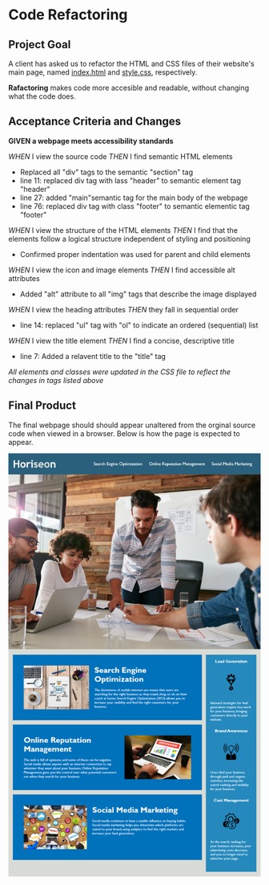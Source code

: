 # Code Refactoring

## Project Goal
 
A client has asked us to refactor the HTML and CSS files of their website's main page, named [index.html](./Develop/index.html) and [style.css](./Develop/assets/css/style.css), respectively.

**Rafactoring** makes code more accesible and readable, without changing what the code does.  
  

## Acceptance Criteria and Changes

**GIVEN a webpage meets accessibility standards**

*WHEN* I view the source code
*THEN* I find semantic HTML elements

- Replaced all "div" tags to the semantic "section" tag
- line 11: replaced div tag with lass "header" to semantic element tag "header"
- line 27: added "main"semantic tag for the main body of the webpage
- line 76: replaced div tag with class "footer" to semantic elementic tag "footer"

*WHEN* I view the structure of the HTML elements
*THEN* I find that the elements follow a logical structure independent of styling and positioning

- Confirmed proper indentation was used for parent and child elements

*WHEN* I view the icon and image elements
*THEN* I find accessible alt attributes

- Added "alt" attribute to all "img" tags that describe the image displayed 


*WHEN* I view the heading attributes
*THEN* they fall in sequential order

- line 14: replaced "ul" tag with "ol" to indicate an ordered (sequential) list


*WHEN* I view the title element
*THEN* I find a concise, descriptive title

- line 7: Added a relavent title to the "title" tag

*All elements and classes were updated in the CSS file to reflect the changes in tags listed above*

## Final Product
  
The final webpage should should appear unaltered from the orginal source code when viewed in a browser.  Below is how the page is expected to appear.
  
![Horiseon Main Page](.\develop\assets\images\01-html-css-git-homework-demo.png)
